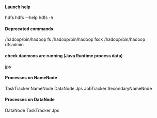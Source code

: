 #### Launch help
hdfs
hdfs --help
hdfs -h

#### Deprecated commands
/hadoop/bin/hadoop fs
/hadoop/bin/hadoop fsck
/hadoop/bin/hadoop dfsadmin

#### check daemons are running (Java Runtime process data)  
jps

#### Processes on NameNode
TaskTracker 
NameNode 
DataNode 
Jps 
JobTracker 
SecondaryNameNode

#### Processes on DataNode
DataNode
TaskTracker
Jps


